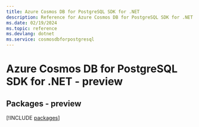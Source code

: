 ```yaml
---
title: Azure Cosmos DB for PostgreSQL SDK for .NET
description: Reference for Azure Cosmos DB for PostgreSQL SDK for .NET
ms.date: 02/19/2024
ms.topic: reference
ms.devlang: dotnet
ms.service: cosmosdbforpostgresql
---
```

# Azure Cosmos DB for PostgreSQL SDK for .NET - preview
## Packages - preview
[!INCLUDE [packages](cosmos-db-for-postgresql-index.md)]